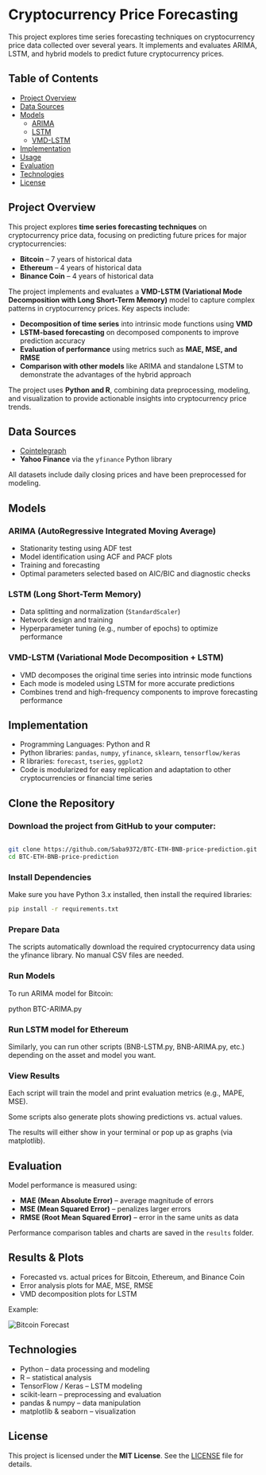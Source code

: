 # Cryptocurrency Price Forecasting

This project explores time series forecasting techniques on cryptocurrency price data collected over several years. It implements and evaluates ARIMA, LSTM, and hybrid models to predict future cryptocurrency prices.

## Table of Contents
- [Project Overview](#project-overview)
- [Data Sources](#data-sources)
- [Models](#models)
  - [ARIMA](#arima)
  - [LSTM](#lstm)
  - [VMD-LSTM](#VariationalModeDecomposition+LSTM)
- [Implementation](#implementation)
- [Usage](#usage)
- [Evaluation](#evaluation)
- [Technologies](#technologies)
- [License](#license)

## Project Overview

This project explores **time series forecasting techniques** on cryptocurrency price data, focusing on predicting future prices for major cryptocurrencies:

- **Bitcoin** – 7 years of historical data  
- **Ethereum** – 4 years of historical data  
- **Binance Coin** – 4 years of historical data  

The project implements and evaluates a **VMD-LSTM (Variational Mode Decomposition with Long Short-Term Memory)** model to capture complex patterns in cryptocurrency prices. Key aspects include:

- **Decomposition of time series** into intrinsic mode functions using **VMD**  
- **LSTM-based forecasting** on decomposed components to improve prediction accuracy  
- **Evaluation of performance** using metrics such as **MAE, MSE, and RMSE**  
- **Comparison with other models** like ARIMA and standalone LSTM to demonstrate the advantages of the hybrid approach  

The project uses **Python and R**, combining data preprocessing, modeling, and visualization to provide actionable insights into cryptocurrency price trends.



## Data Sources
- [Cointelegraph](https://cointelegraph.com)   
- **Yahoo Finance** via the `yfinance` Python library  

All datasets include daily closing prices and have been preprocessed for modeling.

## Models

### ARIMA (AutoRegressive Integrated Moving Average)
- Stationarity testing using ADF test  
- Model identification using ACF and PACF plots  
- Training and forecasting  
- Optimal parameters selected based on AIC/BIC and diagnostic checks  

### LSTM (Long Short-Term Memory)
- Data splitting and normalization (`StandardScaler`)  
- Network design and training  
- Hyperparameter tuning (e.g., number of epochs) to optimize performance  

### VMD-LSTM (Variational Mode Decomposition + LSTM)

- VMD decomposes the original time series into intrinsic mode functions
- Each mode is modeled using LSTM for more accurate predictions
- Combines trend and high-frequency components to improve forecasting performance

## Implementation
- Programming Languages: Python and R  
- Python libraries: `pandas`, `numpy`, `yfinance`, `sklearn`, `tensorflow/keras`  
- R libraries: `forecast`, `tseries`, `ggplot2`  
- Code is modularized for easy replication and adaptation to other cryptocurrencies or financial time series  

## Clone the Repository
### Download the project from GitHub to your computer:
```bash

git clone https://github.com/Saba9372/BTC-ETH-BNB-price-prediction.git
cd BTC-ETH-BNB-price-prediction
```

### Install Dependencies
Make sure you have Python 3.x installed, then install the required libraries:
```bash
pip install -r requirements.txt
```

### Prepare Data
The scripts automatically download the required cryptocurrency data using the yfinance library. No manual CSV files are needed.

### Run Models

To run ARIMA model for Bitcoin:

python BTC-ARIMA.py


### Run LSTM model for Ethereum

Similarly, you can run other scripts (BNB-LSTM.py, BNB-ARIMA.py, etc.) depending on the asset and model you want.

### View Results

Each script will train the model and print evaluation metrics (e.g., MAPE, MSE).

Some scripts also generate plots showing predictions vs. actual values.

The results will either show in your terminal or pop up as graphs (via matplotlib).

## Evaluation
Model performance is measured using:

- **MAE (Mean Absolute Error)** – average magnitude of errors
- **MSE (Mean Squared Error)** – penalizes larger errors
- **RMSE (Root Mean Squared Error)** – error in the same units as data

Performance comparison tables and charts are saved in the `results` folder.

## Results & Plots

- Forecasted vs. actual prices for Bitcoin, Ethereum, and Binance Coin  
- Error analysis plots for MAE, MSE, RMSE  
- VMD decomposition plots for LSTM  

Example:

![Bitcoin Forecast](results/bitcoin_forecast.png)

## Technologies

- Python – data processing and modeling  
- R – statistical analysis  
- TensorFlow / Keras – LSTM modeling  
- scikit-learn – preprocessing and evaluation  
- pandas & numpy – data manipulation  
- matplotlib & seaborn – visualization

## License

This project is licensed under the **MIT License**. See the [LICENSE](LICENSE) file for details.


